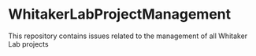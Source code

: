 # WhitakerLabProjectManagement
This repository contains issues related to the management of all Whitaker Lab projects

